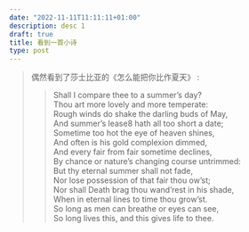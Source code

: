 ```yaml
---
date: "2022-11-11T11:11:11+01:00"
description: desc 1
draft: true
title: 看到一首小诗
type: post
---
```


>偶然看到了莎士比亚的《怎么能把你比作夏天》 :
>>Shall I compare thee to a summer’s day?    
Thou art more lovely and more temperate:    
Rough winds do shake the darling buds of May,   
And summer’s lease8 hath all too short a date;   
Sometime too hot the eye of heaven shines,   
And often is his gold complexion dimmed,   
And every fair from fair sometime declines,   
By chance or nature’s changing course untrimmed:   
But thy eternal summer shall not fade,   
Nor lose possession of that fair thou ow’st;  
Nor shall Death brag thou wand’rest in his shade,   
When in eternal lines to time thou grow’st.   
So long as men can breathe or eyes can see,   
So long lives this, and this gives life to thee.